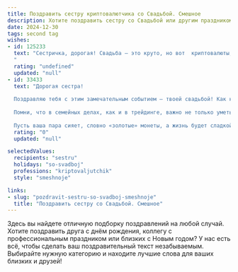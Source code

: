 ```yaml
---
title: Поздравить сестру криптовалютчика со Свадьбой. Смешное
description: Хотите поздравить сестру со Свадьбой или другим праздником? Наш ИИ создаст незабываемое поздравление, а вы обязательно выделитесь среди других.  
date: 2024-12-30
tags: second tag
wishes:
- id: 125233
  text: "Сестричка, дорогая! Свадьба – это круто, но вот  криптовалюты, как я понимаю,  теперь придется делить пополам!  Шучу, конечно (или нет?).  Поздравляю с этим важным событием! Желаю, чтобы ваш семейный майнинг счастья приносил только биткоины радости и горы золотых монет (не обязательно криптовалютных!).  Горько!
  "
  rating: "undefined"
  updated: "null"
- id: 33433
  text: "Дорогая сестра!
  
  Поздравляю тебя с этим замечательным событием — твоей свадьбой! Как криптовалютчик, ты всегда знала, как «обменивать» скучную жизнь на захватывающее приключение. Теперь, когда ты вышла замуж, желаю, чтобы ваш брак был таким же стабильным, как биткойн в росте, и чтобы «кошелек» ваших чувств никогда не испытывал «медвежьего рынка».
  
  Помни, что в семейных делах, как и в трейдинге, важно не только уметь получать прибыль, но и вовремя фиксировать убытки! Надеюсь, ваш дом будет полон счастья и радости, а «вложенные» в любовь усилия всегда приносили бы двойную или даже тройную отдачу.
  
  Пусть ваша пара сияет, словно «золотые» монеты, а жизнь будет сладкой, как хайп над новой криптой! С любовью и достойным уровнем лайфхака, ваша наилучшая крипто-ассистентка!"
  rating: "0"
  updated: "null"

selectedValues:
  recipients: "sestru"
  holidays: "so-svadboj"
  professions: "kriptovaljutchik"
  style: "smeshnoje"

links:
- slug: "pozdravit-sestru-so-svadboj-smeshnoje"
  title: "Поздравить сестру со Свадьбой. Смешное"
---
```


Здесь вы найдете отличную подборку поздравлений на любой случай. 
Хотите поздравить друга с днём рождения, коллегу с профессиональным праздником или близких с Новым годом? У нас есть всё, чтобы сделать ваш поздравительный текст незабываемым. Выбирайте нужную категорию и находите лучшие слова для ваших близких и друзей!
